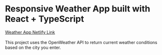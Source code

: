 # Responsive Weather App built with React + TypeScript
[Weather App Netlify Link](https://damien-react-weather-app.netlify.app/)  
<br>
This project uses the OpenWeather API to return current weather conditions based on the city you enter.
